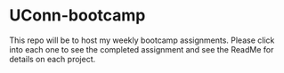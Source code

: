 # UConn-bootcamp

This repo will be to host my weekly bootcamp assignments. Please click into each one to see the completed assignment and see the ReadMe for details on each project.
